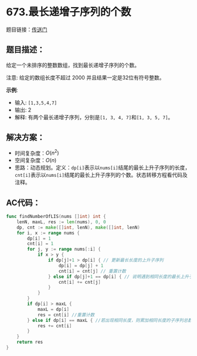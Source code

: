 # 673.最长递增子序列的个数
题目链接：[传送门](https://leetcode-cn.com/problems/number-of-longest-increasing-subsequence/)

## 题目描述：
给定一个未排序的整数数组，找到最长递增子序列的个数。

注意: 给定的数组长度不超过 2000 并且结果一定是32位有符号整数。

**示例**:
- 输入: `[1,3,5,4,7]`
- 输出: 2
- 解释: 有两个最长递增子序列，分别是`[1, 3, 4, 7]`和`[1, 3, 5, 7]`。

## 解决方案：
- 时间复杂度：$O(n^2)$
- 空间复杂度：$O(n)$
- 思路：动态规划。定义：`dp[i]`表示以`nums[i]`结尾的最长上升子序列的长度，`cnt[i]`表示以`nums[i]`结尾的最长上升子序列的个数。状态转移方程看代码及注释。

## AC代码：
```go
func findNumberOfLIS(nums []int) int {
	lenN, maxL, res := len(nums), 0, 0
	dp, cnt := make([]int, lenN), make([]int, lenN)
	for i, x := range nums {
		dp[i] = 1
		cnt[i] = 1
		for j, y := range nums[:i] {
			if x > y {
				if dp[j]+1 > dp[i] { // 更新最长长度的上升子序列
					dp[i] = dp[j] + 1
					cnt[i] = cnt[j] // 重置计数
				} else if dp[j]+1 == dp[i] { // 说明遇到相同长度的最长上升子序列，则累加相同长度的子序列总数
					cnt[i] += cnt[j]
				}
			}
		}
		if dp[i] > maxL {
			maxL = dp[i]
			res = cnt[i] //重置计数
		} else if dp[i] == maxL { //若出现相同长度，则累加相同长度的子序列总数
			res += cnt[i]
		}
	}
	return res
}
```